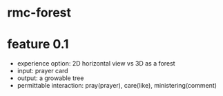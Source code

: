 # rmc-forest

# feature 0.1 
- experience option: 2D horizontal view vs 3D as a forest 
- input: prayer card
- output: a growable tree 
- permittable interaction: pray(prayer), care(like), ministering(comment) 
